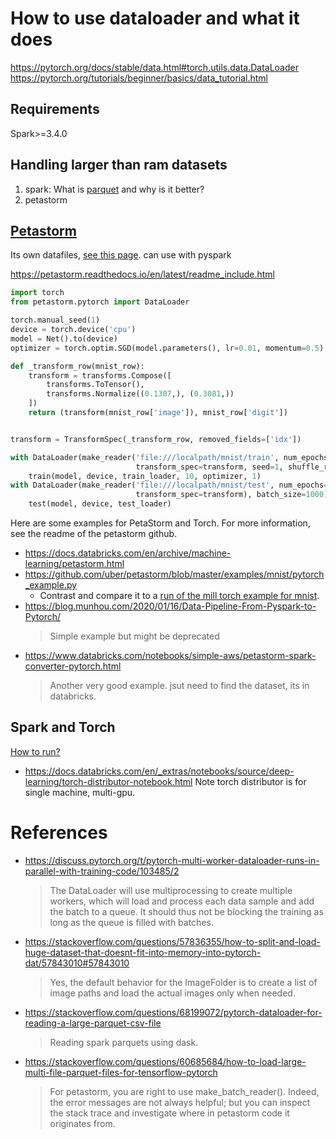 # How to use dataloader and what it does
https://pytorch.org/docs/stable/data.html#torch.utils.data.DataLoader
https://pytorch.org/tutorials/beginner/basics/data_tutorial.html

## Requirements
Spark>=3.4.0
## Handling larger than ram datasets
1. spark: What is [parquet](https://www.databricks.com/glossary/what-is-parquet) and why is it better?
2. petastorm


## [Petastorm](https://www.uber.com/blog/petastorm/)
Its own datafiles, [see this page](https://www.hopsworks.ai/post/guide-to-file-formats-for-machine-learning). can use with pyspark

https://petastorm.readthedocs.io/en/latest/readme_include.html

```python
import torch
from petastorm.pytorch import DataLoader

torch.manual_seed(1)
device = torch.device('cpu')
model = Net().to(device)
optimizer = torch.optim.SGD(model.parameters(), lr=0.01, momentum=0.5)

def _transform_row(mnist_row):
    transform = transforms.Compose([
        transforms.ToTensor(),
        transforms.Normalize((0.1307,), (0.3081,))
    ])
    return (transform(mnist_row['image']), mnist_row['digit'])


transform = TransformSpec(_transform_row, removed_fields=['idx'])

with DataLoader(make_reader('file:///localpath/mnist/train', num_epochs=10,
                            transform_spec=transform, seed=1, shuffle_rows=True), batch_size=64) as train_loader:
    train(model, device, train_loader, 10, optimizer, 1)
with DataLoader(make_reader('file:///localpath/mnist/test', num_epochs=10,
                            transform_spec=transform), batch_size=1000) as test_loader:
    test(model, device, test_loader)
```

Here are some examples for PetaStorm and Torch. For more information, see the readme of the petastorm github.

* https://docs.databricks.com/en/archive/machine-learning/petastorm.html
* https://github.com/uber/petastorm/blob/master/examples/mnist/pytorch_example.py
    * Contrast and compare it to a [run of the mill torch example for mnist](https://github.com/pytorch/examples/blob/main/mnist/main.py).
* https://blog.munhou.com/2020/01/16/Data-Pipeline-From-Pyspark-to-Pytorch/
    > Simple example but might be deprecated
* https://www.databricks.com/notebooks/simple-aws/petastorm-spark-converter-pytorch.html
    > Another very good example. jsut need to find the dataset, its in databricks.

## Spark and Torch
[How to run?](https://www.databricks.com/blog/2023/04/20/pytorch-databricks-introducing-spark-pytorch-distributor.html)
* https://docs.databricks.com/en/_extras/notebooks/source/deep-learning/torch-distributor-notebook.html
Note torch distributor is for single machine, multi-gpu.


# References
* https://discuss.pytorch.org/t/pytorch-multi-worker-dataloader-runs-in-parallel-with-training-code/103485/2
    > The DataLoader will use multiprocessing to create multiple workers, which will load and process each data sample and add the batch to a queue. It should thus not be blocking the training as long as the queue is filled with batches.
* https://stackoverflow.com/questions/57836355/how-to-split-and-load-huge-dataset-that-doesnt-fit-into-memory-into-pytorch-dat/57843010#57843010
    > Yes, the default behavior for the ImageFolder is to create a list of image paths and load the actual images only when needed. 
* https://stackoverflow.com/questions/68199072/pytorch-dataloader-for-reading-a-large-parquet-csv-file
    > Reading spark parquets using dask.
* https://stackoverflow.com/questions/60685684/how-to-load-large-multi-file-parquet-files-for-tensorflow-pytorch
    > For petastorm, you are right to use make_batch_reader(). Indeed, the error messages are not always helpful; but you can inspect the stack trace and investigate where in petastorm code it originates from.